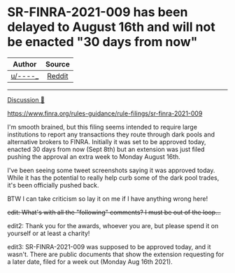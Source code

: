 SR-FINRA-2021-009 has been delayed to August 16th and will not be enacted "30 days from now"
============================================================================================

| Author       | Source       | 
| :-------------: |:-------------:|
|  [u/----_](https://www.reddit.com/user/----_/) | [Reddit](https://www.reddit.com/r/Superstonk/comments/p15x83/srfinra2021009_has_been_delayed_to_august_16th/) | 

---

[Discussion 🦍](https://www.reddit.com/r/Superstonk/search?q=flair_name%3A%22Discussion%20%F0%9F%A6%8D%22&restrict_sr=1)

<https://www.finra.org/rules-guidance/rule-filings/sr-finra-2021-009>

I'm smooth brained, but this filing seems intended to require large institutions to report any transactions they route through dark pools and alternative brokers to FINRA. Initially it was set to be approved today, enacted 30 days from now (Sept 8th) but an extension was just filed pushing the approval an extra week to Monday August 16th.

I've been seeing some tweet screenshots saying it was approved today. While it has the potential to really help curb some of the dark pool trades, it's been officially pushed back.

BTW I can take criticism so lay it on me if I have anything wrong here!

~~edit: What's with all the "following" comments? I must be out of the loop...~~

edit2: Thank you for the awards, whoever you are, but please spend it on yourself or at least a charity!

edit3: SR-FINRA-2021-009 was supposed to be approved today, and it wasn't. There are public documents that show the extension requesting for a later date, filed for a week out (Monday Aug 16th 2021).
